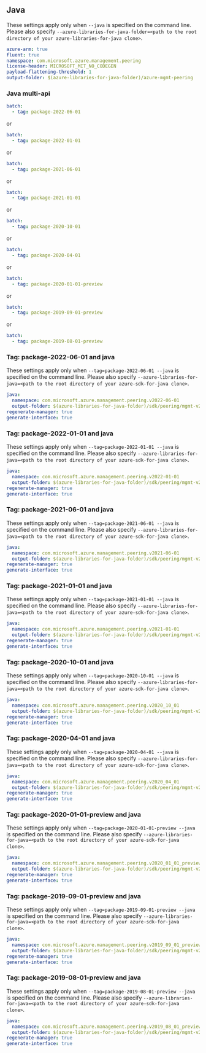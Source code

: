 ## Java

These settings apply only when `--java` is specified on the command line.
Please also specify `--azure-libraries-for-java-folder=<path to the root directory of your azure-libraries-for-java clone>`.

``` yaml $(java)
azure-arm: true
fluent: true
namespace: com.microsoft.azure.management.peering
license-header: MICROSOFT_MIT_NO_CODEGEN
payload-flattening-threshold: 1
output-folder: $(azure-libraries-for-java-folder)/azure-mgmt-peering
```

### Java multi-api
``` yaml $(java) && $(multiapi)
batch:
  - tag: package-2022-06-01
```
or
``` yaml $(java) && $(multiapi)
batch:
  - tag: package-2022-01-01
```
or
``` yaml $(java) && $(multiapi)
batch:
  - tag: package-2021-06-01
```
or
``` yaml $(java) && $(multiapi)
batch:
  - tag: package-2021-01-01
```
or
``` yaml $(java) && $(multiapi)
batch:
  - tag: package-2020-10-01
```
or
``` yaml $(java) && $(multiapi)
batch:
  - tag: package-2020-04-01
```
or
``` yaml $(java) && $(multiapi)
batch:
  - tag: package-2020-01-01-preview
```
or
``` yaml $(java) && $(multiapi)
batch:
  - tag: package-2019-09-01-preview
```
or
``` yaml $(java) && $(multiapi)
batch:
  - tag: package-2019-08-01-preview
```

### Tag: package-2022-06-01 and java

These settings apply only when `--tag=package-2022-06-01 --java` is specified on the command line.
Please also specify `--azure-libraries-for-java=<path to the root directory of your azure-sdk-for-java clone>`.

``` yaml $(tag) == 'package-2022-06-01' && $(java) && $(multiapi)
java:
  namespace: com.microsoft.azure.management.peering.v2022-06-01
  output-folder: $(azure-libraries-for-java-folder)/sdk/peering/mgmt-v2022-06-01
regenerate-manager: true
generate-interface: true
```
### Tag: package-2022-01-01 and java

These settings apply only when `--tag=package-2022-01-01 --java` is specified on the command line.
Please also specify `--azure-libraries-for-java=<path to the root directory of your azure-sdk-for-java clone>`.

``` yaml $(tag) == 'package-2022-01-01' && $(java) && $(multiapi)
java:
  namespace: com.microsoft.azure.management.peering.v2022-01-01
  output-folder: $(azure-libraries-for-java-folder)/sdk/peering/mgmt-v2022-01-01
regenerate-manager: true
generate-interface: true
```

### Tag: package-2021-06-01 and java

These settings apply only when `--tag=package-2021-06-01 --java` is specified on the command line.
Please also specify `--azure-libraries-for-java=<path to the root directory of your azure-sdk-for-java clone>`.

``` yaml $(tag) == 'package-2021-06-01' && $(java) && $(multiapi)
java:
  namespace: com.microsoft.azure.management.peering.v2021-06-01
  output-folder: $(azure-libraries-for-java-folder)/sdk/peering/mgmt-v2021-06-01
regenerate-manager: true
generate-interface: true
```

### Tag: package-2021-01-01 and java

These settings apply only when `--tag=package-2021-01-01 --java` is specified on the command line.
Please also specify `--azure-libraries-for-java=<path to the root directory of your azure-sdk-for-java clone>`.

``` yaml $(tag) == 'package-2021-01-01' && $(java) && $(multiapi)
java:
  namespace: com.microsoft.azure.management.peering.v2021-01-01
  output-folder: $(azure-libraries-for-java-folder)/sdk/peering/mgmt-v2021-01-01
regenerate-manager: true
generate-interface: true
```

### Tag: package-2020-10-01 and java

These settings apply only when `--tag=package-2020-10-01 --java` is specified on the command line.
Please also specify `--azure-libraries-for-java=<path to the root directory of your azure-sdk-for-java clone>`.

``` yaml $(tag) == 'package-2020-10-01' && $(java) && $(multiapi)
java:
  namespace: com.microsoft.azure.management.peering.v2020_10_01
  output-folder: $(azure-libraries-for-java-folder)/sdk/peering/mgmt-v2020_10_01
regenerate-manager: true
generate-interface: true
```

### Tag: package-2020-04-01 and java

These settings apply only when `--tag=package-2020-04-01 --java` is specified on the command line.
Please also specify `--azure-libraries-for-java=<path to the root directory of your azure-sdk-for-java clone>`.

``` yaml $(tag) == 'package-2020-04-01' && $(java) && $(multiapi)
java:
  namespace: com.microsoft.azure.management.peering.v2020_04_01
  output-folder: $(azure-libraries-for-java-folder)/sdk/peering/mgmt-v2020_04_01
regenerate-manager: true
generate-interface: true
```

### Tag: package-2020-01-01-preview and java

These settings apply only when `--tag=package-2020-01-01-preview --java` is specified on the command line.
Please also specify `--azure-libraries-for-java=<path to the root directory of your azure-sdk-for-java clone>`.

``` yaml $(tag) == 'package-2020-01-01-preview' && $(java) && $(multiapi)
java:
  namespace: com.microsoft.azure.management.peering.v2020_01_01_preview
  output-folder: $(azure-libraries-for-java-folder)/sdk/peering/mgmt-v2020_01_01_preview
regenerate-manager: true
generate-interface: true
```

### Tag: package-2019-09-01-preview and java

These settings apply only when `--tag=package-2019-09-01-preview --java` is specified on the command line.
Please also specify `--azure-libraries-for-java=<path to the root directory of your azure-sdk-for-java clone>`.

``` yaml $(tag) == 'package-2019-09-01-preview' && $(java) && $(multiapi)
java:
  namespace: com.microsoft.azure.management.peering.v2019_09_01_preview
  output-folder: $(azure-libraries-for-java-folder)/sdk/peering/mgmt-v2019_09_01_preview
regenerate-manager: true
generate-interface: true
```

### Tag: package-2019-08-01-preview and java

These settings apply only when `--tag=package-2019-08-01-preview --java` is specified on the command line.
Please also specify `--azure-libraries-for-java=<path to the root directory of your azure-sdk-for-java clone>`.

``` yaml $(tag) == 'package-2019-08-01-preview' && $(java) && $(multiapi)
java:
  namespace: com.microsoft.azure.management.peering.v2019_08_01_preview
  output-folder: $(azure-libraries-for-java-folder)/sdk/peering/mgmt-v2019_08_01_preview
regenerate-manager: true
generate-interface: true
```